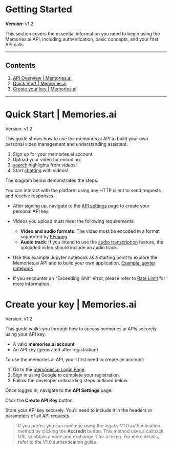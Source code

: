 # Getting Started

**Version:** v1.2

This section covers the essential information you need to begin using the Memories.ai API, including authentication, basic concepts, and your first API calls.

---

## Contents

1. [API Overview | Memories.ai](#api-overview--memoriesai)
2. [Quick Start | Memories.ai](#quick-start--memoriesai)
3. [Create your key | Memories.ai](#create-your-key--memoriesai)

---

# Quick Start | Memories.ai

Version: v1.2

This guide shows how to use the memories.ai API to build your own personal video management and understanding assistant.

1.  Sign up for your memories.ai account.
2.  Upload your video for encoding.
3.  [search]() highlights from videos!
4.  Start [chatting]() with videos!

The diagram below demonstrates the steps:

You can interact with the platform using any HTTP client to send requests and receive responses.

*   After signing up, navigate to the [API settings]() page to create your personal API key.
*   Videos you upload must meet the following requirements:
    *   **Video and audio formats**: The video must be encoded in a format supported by [FFmpeg]().
    *   **Audio track**: If you intend to use the [audio transcription]() feature, the uploaded video should include an audio track.

*   Use this example Jupyter notebook as a starting point to explore the Memories.ai API and to build your own application. [Example jupyter notebook]()

*   If you encounter an "Exceeding limit" error, please refer to [Rate Limit]() for more information.


# Create your key | Memories.ai

Version: v1.2

This guide walks you through how to access memories.ai APIs securely using your API key.

*   A valid **memories.ai account**
*   An API key (generated after registration)

To use the memories.ai API, you’ll first need to create an account:

1.  Go to the [memories.ai Login Page]().
2.  Sign in using Google to complete your registration.
3.  Follow the developer onboarding steps outlined below.

Once logged in, navigate to the **API Settings** page:

Click the **Create API Key** button:

Store your API key securely. You’ll need to include it in the headers or parameters of all API requests.

> If you prefer, you can continue using the legacy V1.0 authentication method by clicking the **Accredit** button. This method uses a callback URL to obtain a code and exchange it for a token. For more details, refer to the V1.0 authentication guide.


